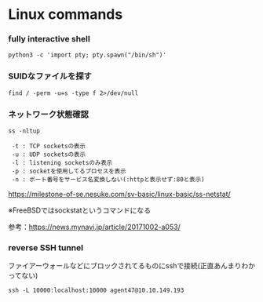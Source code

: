# Linux commands

### fully interactive shell

```
python3 -c 'import pty; pty.spawn("/bin/sh")'
```

### SUIDなファイルを探す

```
find / -perm -u=s -type f 2>/dev/null
```

### ネットワーク状態確認

```
ss -nltup
```

```
 -t : TCP socketsの表示
 -u : UDP socketsの表示
 -l : listening socketsのみ表示
 -p : socketを使用してるプロセスを表示
 -n : ポート番号をサービス名変換しない(:httpと表示せず:80と表示)
```

https://milestone-of-se.nesuke.com/sv-basic/linux-basic/ss-netstat/

※FreeBSDではsockstatというコマンドになる

参考：https://news.mynavi.jp/article/20171002-a053/

### reverse SSH tunnel
ファイアーウォールなどにブロックされてるものにsshで接続(正直あんまりわかってない)

```
ssh -L 10000:localhost:10000 agent47@10.10.149.193
```

